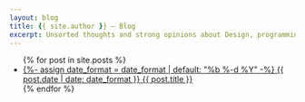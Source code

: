 ```yaml
---
layout: blog
title: {{ site.author }} – Blog
excerpt: Unsorted thoughts and strong opinions about Design, programming, side projects, and personal growth (I guess).
---
```


<ul class='blog-list'>
  {% for post in site.posts %}
  <li class='blog-list-item'>
    <a href="{{ post.url }}">
      <span class='blog-list-item-date'>
        <time datetime="{{ post.date | date_to_xmlschema }}">
        {%- assign date_format = date_format | default: "%b %-d %Y" -%}
        {{ post.date | date: date_format }}
        </time>
      </span>
      <span class='blog-list-item-title'>{{ post.title }}</span>
    </a>
  </li>
  {% endfor %}
</ul>

